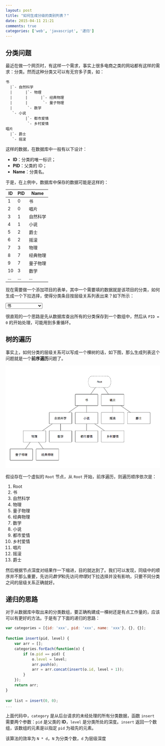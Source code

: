 ```yaml
---
layout: post
title: "如何生成分级的类别列表？"
date: 2015-04-11 21:21
comments: true
categories: ['web', 'javascript', '递归']
---
```


## 分类问题
最近在做一个网页时，有这样一个需求，事实上很多电商之类的网站都有这样的需求：分类。然而这种分类又可以有无穷多子类，如：

```
书
  |`- 自然科学
  |      |`- 物理
  |      |      |`- 经典物理
  |      |       `- 量子物理
  |       `- 数学
   `- 小说
         |`- 都市爱情
          `- 乡村爱情
唱片
  |`- 爵士
   `- 摇滚
```
<!--more-->
这样的数据，在数据库中一般有以下设计：

- **ID**：分类的唯一标识；
- **PID**：父类的 ID；
- **Name**：分类名。

于是，在上例中，数据库中保存的数据可能是这样的：

ID|PID|Name|
---|---|---
1|0|书       
2|0|唱片
3|1|自然科学
4|1|小说
5|2|爵士
6|2|摇滚
7|3|物理
8|7|经典物理
9|7|量子物理
10|3|数学
...|...|...

现在需要做一个添加项目的表单，其中一个需要填的数据就是该项目的分类，如何生成一个下拉选择，使得分类条目按层级关系列表出来？如下所示：

<select name=cate>
  <option value=1>书</option>
  <option value=3>&nbsp;&nbsp;&nbsp;&nbsp;自然科学</option>
  <option value=7>&nbsp;&nbsp;&nbsp;&nbsp;&nbsp;&nbsp;&nbsp;&nbsp;物理</option>
  <option value=8>&nbsp;&nbsp;&nbsp;&nbsp;&nbsp;&nbsp;&nbsp;&nbsp;&nbsp;&nbsp;&nbsp;&nbsp;经典物理</option>
  <option value=9>&nbsp;&nbsp;&nbsp;&nbsp;&nbsp;&nbsp;&nbsp;&nbsp;&nbsp;&nbsp;&nbsp;&nbsp;量子物理</option>
  <option value=10>&nbsp;&nbsp;&nbsp;&nbsp;&nbsp;&nbsp;&nbsp;&nbsp;数学</option>
  <option value=?>...</option>
</select>

很直观的一个思路是先从数据库查出所有的分类保存到一个数组中，然后从 `PID = 0` 的开始处理，可能用到多重循环。

## 树的遍历
事实上，如何分类的层级关系可以写成一个棵树的话，如下图，那么生成列表这个问题就是一个**前序遍历**问题了。

![分类树](/images/post/category-tree.png '分类树')

假设存在一个虚拟的 `Root` 节点，从 `Root` 开始，前序遍历，则遍历顺序依次是：

1. Root
2. 书
3. 自然科学
4. 物理
5. 量子物理
6. 经典物理
7. 数学
8. 小说
9. 都市爱情
10. 乡村爱情
11. 唱片
12. 摇滚
13. 爵士

然后根据节点深度对结果作一下缩进，目的就达到了。我们可以发现，同级中的顺序并不那么重要，先访问*数学*和先访问*物理*对下拉选择并没有影响，只要不同分类之间的层级关系正确就好。

## 递归的思路
对于从数据库中取出来的分类数组，要正确构建成一棵树还是有点工作量的，应该可以有更好的方法。于是有了下面的递归的思路：

```javascript
var categories = [{id: 'xxx', pid: 'xxx', name: 'xxx'}, {}, {}];

function insert(pid, level) {
	var arr = [];
	categories.forEach(function(o) {
		if (o.pid == pid) {
			o.level = level;
			arr.push(o);
			arr = arr.concat(insert(o.id, level + 1));
		}
	});
	return arr;
}

var list = insert(0, 0);
...

```

上面代码中，`category` 是从后台请求的未经处理的所有分类数据，函数 `insert` 需要两个参数：`pid` 是父类的 **ID**，`level` 是分类所处的深度。`insert` 返回一个数组，该数组的元素是以指定 `pid` 为祖先的元素。

该算法的效率为 `N * d`，`N` 为分类个数，`d` 为层级深度

